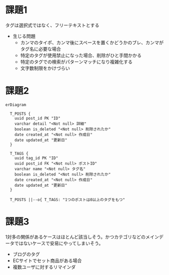 # 課題1

タグは選択式ではなく、フリーテキストとする

- 生じる問題
  - カンマのタイポ、カンマ後にスペースを置くかどうかのブレ、カンマがタグ名に必要な場合
  - 特定のタグが使用禁止になった場合、削除がひと手間かかる
  - 特定のタグでの検索がパターンマッチになり複雑化する
  - 文字数制限をかけづらい

# 課題2

```mermaid
erDiagram

  T_POSTS {
    uuid post_id PK "ID"
    varchar detail "<Not null> 詳細"
    boolean is_deleted "<Not null> 削除されたか"
    date created_at "<Not null> 作成日"
    date updated_at "更新日"
  }

  T_TAGS {
    uuid tag_id PK "ID"
    uuid post_id FK "<Not null> ポストID"
    varchar name "<Not null> タグ名"
    boolean is_deleted "<Not null> 削除されたか"
    date created_at "<Not null> 作成日"
    date updated_at "更新日"
  }

  T_POSTS ||--o{ T_TAGS: "1つのポストは0以上のタグをもつ"
```

# 課題3

1対多の関係があるケースはほとんど該当しそう。かつカテゴリなどのメインデータではないケースで安易にやってしまいそう。

- ブログのタグ
- ECサイトでセット商品がある場合
- 複数ユーザに対するリマインダ
